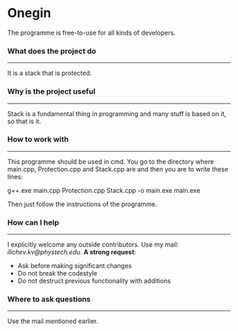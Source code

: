 # Onegin

The programme is free-to-use for all kinds of developers.
### What does the project do
***
It is a stack that is protected.

### Why is the project useful
***
Stack is a fundamental thing in programming and many stuff is based on it, so that is it.

### How to work with
***
This programme should be used in cmd. You go to the directory where main.cpp, Protection.cpp and Stack.cpp are and then you are to write these lines:

g++.exe main.cpp Protection.cpp Stack.cpp -o main.exe
main.exe  

Then just follow the instructions of the programme.
### How can I help
***
I explicitly welcome any outside contributors. Use my mail: _ilichev.kv@phystech.edu_.
__A strong request__:
* Ask before making significant changes
* Do not break the codestyle
* Do not destruct previous functionality with additions

### Where to ask questions
***
Use the mail mentioned earlier.
